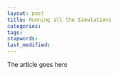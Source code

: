 ```yaml
---
layout: post
title: Running all the Simulations
categories:
tags:
stopwords:
last_modified:
---
```


The article goes here

